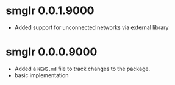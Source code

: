 # smglr 0.0.1.9000

* Added support for unconnected networks via external library

# smglr 0.0.0.9000

* Added a `NEWS.md` file to track changes to the package.
* basic implementation


